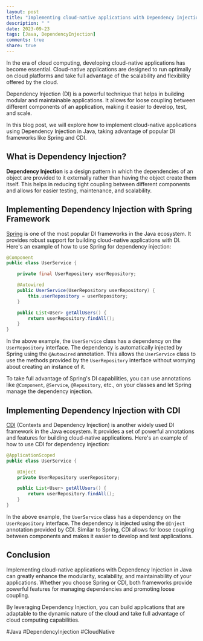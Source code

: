 ```yaml
---
layout: post
title: "Implementing cloud-native applications with Dependency Injection in Java."
description: " "
date: 2023-09-23
tags: [Java, DependencyInjection]
comments: true
share: true
---
```


In the era of cloud computing, developing cloud-native applications has become essential. Cloud-native applications are designed to run optimally on cloud platforms and take full advantage of the scalability and flexibility offered by the cloud.

Dependency Injection (DI) is a powerful technique that helps in building modular and maintainable applications. It allows for loose coupling between different components of an application, making it easier to develop, test, and scale.

In this blog post, we will explore how to implement cloud-native applications using Dependency Injection in Java, taking advantage of popular DI frameworks like Spring and CDI.

## What is Dependency Injection?

**Dependency Injection** is a design pattern in which the dependencies of an object are provided to it externally rather than having the object create them itself. This helps in reducing tight coupling between different components and allows for easier testing, maintenance, and scalability.

## Implementing Dependency Injection with Spring Framework

[Spring](https://spring.io/) is one of the most popular DI frameworks in the Java ecosystem. It provides robust support for building cloud-native applications with DI. Here's an example of how to use Spring for dependency injection:

```java
@Component
public class UserService {

    private final UserRepository userRepository;

    @Autowired
    public UserService(UserRepository userRepository) {
        this.userRepository = userRepository;
    }

    public List<User> getAllUsers() {
        return userRepository.findAll();
    }
}
```

In the above example, the `UserService` class has a dependency on the `UserRepository` interface. The dependency is automatically injected by Spring using the `@Autowired` annotation. This allows the `UserService` class to use the methods provided by the `UserRepository` interface without worrying about creating an instance of it.

To take full advantage of Spring's DI capabilities, you can use annotations like `@Component`, `@Service`, `@Repository`, etc., on your classes and let Spring manage the dependency injection.

## Implementing Dependency Injection with CDI

[CDI](https://cdi-spec.org/) (Contexts and Dependency Injection) is another widely used DI framework in the Java ecosystem. It provides a set of powerful annotations and features for building cloud-native applications. Here's an example of how to use CDI for dependency injection:

```java
@ApplicationScoped
public class UserService {

    @Inject
    private UserRepository userRepository;

    public List<User> getAllUsers() {
        return userRepository.findAll();
    }
}
```

In the above example, the `UserService` class has a dependency on the `UserRepository` interface. The dependency is injected using the `@Inject` annotation provided by CDI. Similar to Spring, CDI allows for loose coupling between components and makes it easier to develop and test applications.

## Conclusion

Implementing cloud-native applications with Dependency Injection in Java can greatly enhance the modularity, scalability, and maintainability of your applications. Whether you choose Spring or CDI, both frameworks provide powerful features for managing dependencies and promoting loose coupling.

By leveraging Dependency Injection, you can build applications that are adaptable to the dynamic nature of the cloud and take full advantage of cloud computing capabilities.

#Java #DependencyInjection #CloudNative